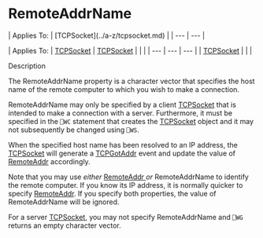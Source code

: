 




<h1 class="heading"><span class="name">RemoteAddrName</span></h1>
| Applies To: | [TCPSocket](../a-z/tcpsocket.md) |
| --- | ---  |

| Applies To: | [TCPSocket](../a-z/tcpsocket.md) | [TCPSocket](../a-z/tcpsocket.md) |  |  |
| --- | --- | ---  |
| [TCPSocket](../a-z/tcpsocket.md) |  |  |


Description


The RemoteAddrName property is a character vector that specifies the host name of the remote computer to which you wish to make a connection.


RemoteAddrName may only be specified by a client [TCPSocket](../a-z/tcpsocket.md) that is intended to make a connection with a server. Furthermore, it must be specified in the `⎕WC` statement that creates the [TCPSocket](../a-z/tcpsocket.md) object and it may not subsequently be changed using `⎕WS`.


When the specified host name has been resolved to an IP address, the [TCPSocket](../a-z/tcpsocket.md) will generate a [TCPGotAddr](../a-z/tcpgotaddr.md) event and update the value of [RemoteAddr](../a-z/remoteaddr.md) accordingly.


Note that you may use *either* [RemoteAddr ](../a-z/remoteaddr.md)*or* RemoteAddrName to identify the remote computer. If you know its IP address, it is normally quicker to specify [RemoteAddr](../a-z/remoteaddr.md). If you specify both properties, the value of RemoteAddrName will be ignored.


For a server [TCPSocket](../a-z/tcpsocket.md), you may not specify RemoteAddrName and `⎕WG` returns an empty character vector.



